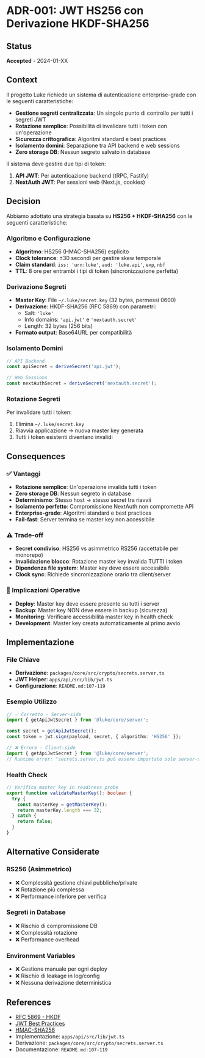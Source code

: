 # ADR-001: JWT HS256 con Derivazione HKDF-SHA256

## Status

**Accepted** - 2024-01-XX

## Context

Il progetto Luke richiede un sistema di autenticazione enterprise-grade con le seguenti caratteristiche:

- **Gestione segreti centralizzata**: Un singolo punto di controllo per tutti i segreti JWT
- **Rotazione semplice**: Possibilità di invalidare tutti i token con un'operazione
- **Sicurezza crittografica**: Algoritmi standard e best practices
- **Isolamento domini**: Separazione tra API backend e web sessions
- **Zero storage DB**: Nessun segreto salvato in database

Il sistema deve gestire due tipi di token:

1. **API JWT**: Per autenticazione backend (tRPC, Fastify)
2. **NextAuth JWT**: Per sessioni web (Next.js, cookies)

## Decision

Abbiamo adottato una strategia basata su **HS256 + HKDF-SHA256** con le seguenti caratteristiche:

### Algoritmo e Configurazione

- **Algoritmo**: HS256 (HMAC-SHA256) esplicito
- **Clock tolerance**: ±30 secondi per gestire skew temporale
- **Claim standard**: `iss: 'urn:luke'`, `aud: 'luke.api'`, `exp`, `nbf`
- **TTL**: 8 ore per entrambi i tipi di token (sincronizzazione perfetta)

### Derivazione Segreti

- **Master Key**: File `~/.luke/secret.key` (32 bytes, permessi 0600)
- **Derivazione**: HKDF-SHA256 (RFC 5869) con parametri:
  - Salt: `'luke'`
  - Info domains: `'api.jwt'` e `'nextauth.secret'`
  - Length: 32 bytes (256 bits)
- **Formato output**: Base64URL per compatibilità

### Isolamento Domini

```typescript
// API Backend
const apiSecret = deriveSecret('api.jwt');

// Web Sessions
const nextAuthSecret = deriveSecret('nextauth.secret');
```

### Rotazione Segreti

Per invalidare tutti i token:

1. Elimina `~/.luke/secret.key`
2. Riavvia applicazione → nuova master key generata
3. Tutti i token esistenti diventano invalidi

## Consequences

### ✅ Vantaggi

- **Rotazione semplice**: Un'operazione invalida tutti i token
- **Zero storage DB**: Nessun segreto in database
- **Determinismo**: Stesso host → stesso secret tra riavvii
- **Isolamento perfetto**: Compromissione NextAuth non compromette API
- **Enterprise-grade**: Algoritmi standard e best practices
- **Fail-fast**: Server termina se master key non accessibile

### ⚠️ Trade-off

- **Secret condiviso**: HS256 vs asimmetrico RS256 (accettabile per monorepo)
- **Invalidazione blocco**: Rotazione master key invalida TUTTI i token
- **Dipendenza file system**: Master key deve essere accessibile
- **Clock sync**: Richiede sincronizzazione orario tra client/server

### 🔧 Implicazioni Operative

- **Deploy**: Master key deve essere presente su tutti i server
- **Backup**: Master key NON deve essere in backup (sicurezza)
- **Monitoring**: Verificare accessibilità master key in health check
- **Development**: Master key creata automaticamente al primo avvio

## Implementazione

### File Chiave

- **Derivazione**: `packages/core/src/crypto/secrets.server.ts`
- **JWT Helper**: `apps/api/src/lib/jwt.ts`
- **Configurazione**: `README.md:107-119`

### Esempio Utilizzo

```typescript
// ✅ Corretto - Server-side
import { getApiJwtSecret } from '@luke/core/server';

const secret = getApiJwtSecret();
const token = jwt.sign(payload, secret, { algorithm: 'HS256' });
```

```typescript
// ❌ Errore - Client-side
import { getApiJwtSecret } from '@luke/core/server';
// Runtime error: "secrets.server.ts può essere importato solo server-side"
```

### Health Check

```typescript
// Verifica master key in readiness probe
export function validateMasterKey(): boolean {
  try {
    const masterKey = getMasterKey();
    return masterKey.length === 32;
  } catch {
    return false;
  }
}
```

## Alternative Considerate

### RS256 (Asimmetrico)

- ❌ Complessità gestione chiavi pubbliche/private
- ❌ Rotazione più complessa
- ❌ Performance inferiore per verifica

### Segreti in Database

- ❌ Rischio di compromissione DB
- ❌ Complessità rotazione
- ❌ Performance overhead

### Environment Variables

- ❌ Gestione manuale per ogni deploy
- ❌ Rischio di leakage in log/config
- ❌ Nessuna derivazione deterministica

## References

- [RFC 5869 - HKDF](https://tools.ietf.org/html/rfc5869)
- [JWT Best Practices](https://tools.ietf.org/html/rfc8725)
- [HMAC-SHA256](https://tools.ietf.org/html/rfc4868)
- Implementazione: `apps/api/src/lib/jwt.ts`
- Derivazione: `packages/core/src/crypto/secrets.server.ts`
- Documentazione: `README.md:107-119`
